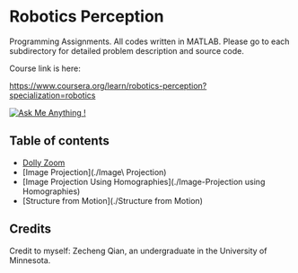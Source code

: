 # Robotics Perception
Programming Assignments. All codes written in MATLAB. Please go to each subdirectory for detailed problem description and source code. 

Course link is here:

https://www.coursera.org/learn/robotics-perception?specialization=robotics

[![Ask Me Anything !](https://img.shields.io/badge/Ask%20me-anything-1abc9c.svg)](https://GitHub.com/Naereen/ama)

## Table of contents

+   [Dolly Zoom](./Dolly-Zoom)
+   [Image Projection](./Image\ Projection)
+   [Image Projection Using Homographies](./Image-Projection using Homographies)
+   [Structure from Motion](./Structure from Motion)



## Credits

Credit to myself: Zecheng Qian, an undergraduate in the University of Minnesota.

